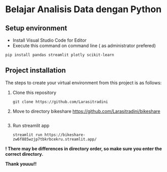 # Belajar Analisis Data dengan Python

## Setup environment
- Install Visual Studio Code for Editor
- Execute this command on command line ( as administrator prefered)
```
pip install pandas streamlit plotly scikit-learn
```

## Project installation
The steps to create your virtual environment from this project is as follows:

1. Clone this repository
   ```
   git clone https://github.com/Larasitradini
   ```

2. Move to directory bikeshare
   https://github.com/Larasitradini/bikeshare
   ```
3. Run streamlit app
   ```
   streamlit run https://bikeshare-zw6f885wzjp7tbkrbcekru.streamlit.app/
   ```


**! There may be differences in directory order, so make sure you enter the correct directory.**

**Thank youuu!!**
